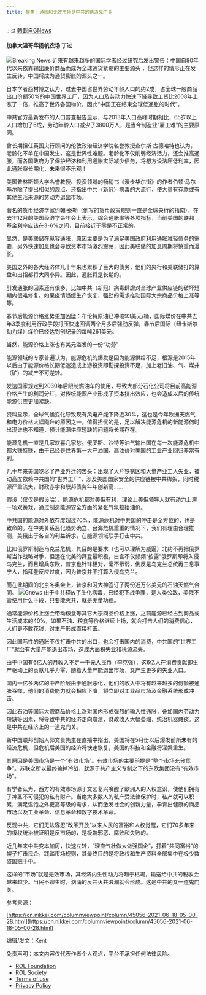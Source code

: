 ```yaml
---
title: 聚焦：通胀和无效市场是中共的两道鬼门关
---
```

`丁过` [轉載自GNews](https://gnews.org/zh-hans/1972504/)

#### 加拿大温哥华扬帆农场 丁过
![](https://assets.gnews.org/wp-content/uploads/2022/02/image-114.jpeg)Breaking News
近来有越来越多的国际学者经过研究后发出警告：中国自80年代以来依靠输出廉价商品而成为全球通货紧缩的主要源头 ，但这样的情形正在发生反转，中国将成为通货膨胀的源头之一。

日本学者西村博之认为，过去中国占世界劳动年龄人口的约2成，占全球一般商品出口份额50%的中国世界工厂，因为人口及劳动力快速下降导致工资比2008年上涨了一倍，推高了世界各国物价，因此“中国正在结束全球低通胀的时代”。

中共官方最新发布的人口普查报告显示，与2013年人口高峰时期相比，65岁以上人口增加了6成，劳动年龄人口减少了3800万人，是当今制造业“雇工难”的主要原因。

曾长期担任英国央行顾问的伦敦政治经济学院名誉教授查尔斯·古德哈特也认为，老龄化不单在中国发生，这是世界性难题。老龄化不仅削弱经济活力，还会推高通胀，而各国政府为了保护经济和利用通胀实际减少债务，将想方设法压低利率，因此通胀将长期化，未来很不乐观！

美国普林斯顿大学名誉教授、投资领域的畅销书《漫步华尔街》的作者伯顿·马尔基尔除了提出相似的观点，还指出中共（新冠）病毒的大流行，使大量有存款或有其他生活来源的劳动力退出市场。

著名的货币经济学家约翰·泰勒（他写的货币政策规则一直是全球央行的指南），在去年12月的美国经济学会年会上表示，综合通胀率等各项指标，当前美国的联邦基金利率应该在3-6%之间，目前接近于零是不正常的。

显然，是美联储在纵容通胀，原因主要是为了满足美国政府利用通胀减轻债务的需要，另外快速加息也会导致资本市场激烈震荡，因此美联储的加息周期将慎重而漫长。

美国之外的各大经济体几十年来也累积了巨大的债务，他们的央行和美联储打的算盘和出招都将大同小异。因此，通胀将是长期的。

引发通胀的因素还有很多，比如中共（新冠）病毒肆虐对全球产业供应链的破坏短期内很难修复。如果疫情趋缓生产恢复，强劲的需求推动国际大宗商品价格上涨等等。

春节后能源价格涨势更加凶猛：布伦特原油已冲破93美元/桶，国际煤价在中共去年3季度利用行政手段打压快速回调两个月多后强劲反弹，春节后国际（纽卡斯尔动力煤）煤价已经达到创纪录的每吨261美元。

当然，能源价格上涨也有美元滥发的一份“功劳”

能源领域的专家普遍认为，能源危机的爆发是因为能源供给不足，根源是2015年以后由于能源价格长期低迷造成上游投资即勘探投资不足，加上老旧油、气、煤井（矿）的减产不可逆转。

发达国家规定到2030年后限制燃油车的使用，导致大部分石化公司将目前高能源价格产生的利润分红，对传统能源产业形成了资本挤出效应，也会造成以后的传统能源供应更加紧缺。

资料显示，全球气候变化导致现有风电产能下降近30%，这也是今年欧洲天燃气和电力价格大幅飚升的原因之一。值得担忧的是，足以解决能源危机的新能源何时出现谁也不知道，预计能源供应短缺的问题将长期存在。

能源危机一直是几家欢喜几家愁。俄罗斯、沙特等油气输出国在每一次能源危机中都大赚特赚，由于已经是世界第一大产油国，高油价对美国的工业产业回归非常有利。

几十年来美国吃尽了产业外迁的苦头：出现了大片铁锈区和大量产业工人失业，被动高度依赖中共国的“世界工厂”，涉及美国国家安全的供应链被中共绑架，同时税源严重流失，财政赤字和联邦债务年年创新高……

假设（仅仅是假设哈），能源危机都对美俄有利，理论上美俄领导人就有动力上演一场双簧戏，通过制造能源安全方面的紧张气氛拉抬油价。

中共国的能源对外依存度超过70%，能源危机对中共囯的冲击是全方位的，也是致命的。在中美关系恶化趋势确立、台海危机重重的情况下，我们有理由合理推测，美俄出于各自的利益诉求，在能源领域联手打击中共。

比如俄罗斯制造乌克兰危机，其目的是要求（也可以理解为威逼）北约不再把俄罗斯当作战略对手，但远在北美的拜登最积极，白宫不仅频频“披露”俄罗斯即将入侵乌克兰，而且增兵东欧，普京也针锋相对，毫不示弱，倒反是乌克兰总统再三息事宁人，指拜登反应过度，因为普京并不打算入侵乌克兰。

而在此期间的北京冬奥会上，普京和习大神签订了两份近万亿美元的石油天燃气合同。
![](https://assets.gnews.org/wp-content/uploads/2022/02/image-762.png)Gnews
由于中共释放了生化病毒，已经犯下战争罪，是人类公敌，美俄不管使用什么手段，只要能灭共，就是无量功德。

通常能源价格上涨会带动粮食等其它大宗商品价格上涨，之前能源已经占到商品或生活成本的40%，如果石油、粮食等价格继续上扬，就会打击人们的消费信心，人们更不敢花钱，对生产形成直接打击。

因此国际性的通胀不仅打击中共的出口，也会打击国内的消费，中共国的“世界工厂”就会有大量产能退出市场，造成大面积失业和税源流失。

由于中国有6亿人的月收入不足一千元人民币（李克强），这6亿人在消费贡献即生产驱动上的贡献几乎为零，随着大量产能退出市场，又产生更多的失业人口。

国内一亿多两亿的中产阶层由于通胀恶化，他们的收入中将有越来越多的份额被通胀吞噬，他们的消费能力就会相应下降，将立即对工业品市场及金融系统形成冲击。

因此石油等国际大宗商品价格上涨对国内形成强烈的输入性通胀，叠加国内劳动力短缺等因素，将导致中共的经济走向崩溃，财政收入大幅萎缩，统治机器瘫痪。这是中共在经济上的一道鬼门关。

新中国联邦创始人郭文贵先生在直播中指出，美国将在5月份以后爆发前所未有的经济危机，但危机后美国的经济将快速恢复，美国的科技和金融将涅槃重生。

其原因是美国市场是一个“有效市场”。有效市场的主要前提是“整个市场充分竞争”。苏联之所以最终输掉冷战，就源于共产主义专制之下的东欧集团没有“有效市场”。

有学者认为，西方的有效市场源于文艺复兴唤醒了欧洲人的人权意识，使他们拥有了神圣不可侵犯的私有财产。当绝大多数人的私产受法律保护时，私产就可以积累，满足温饱之外更高等级的需求，从而激发社会的创新力量，孕育出健康的商品市场以及工业革命、信息革命和数字技术革命。

反观中共，它们无法容忍“改革开放”以来人民的富裕和人权觉醒，它们70多年来的极权统治被证明是反市场的，是极端邪恶、腐败和失败的。

近几年来中共变本加厉，快速左转，“理直气壮做大做强国企”，打着“共同富裕”的幌子打击民企，践踏市场规则，其最终目的是将政权和生产资料全部集中在极少数盗国贼手中。

这样的“市场”就是无效市场，其经济内生性动力将趋于枯竭，输送给中共的税收会越来越少。当民不聊生时，汹涌的反共灭共浪潮就会形成。这是中共的又一道鬼门关。

参考来源：

[https://cn.nikkei.com/columnviewpoint/column/45056-2021-06-18-05-00-28.html](https://cn.nikkei.com/columnviewpoint/column/45056-2021-06-18-05-00-28.html)

编辑/发文：Kent

 

免责声明：本文内容仅代表作者个人观点，平台不承担任何法律风险。

- [ROL Foundation](https://rolfoundation.org/)
- [ROL Society](https://rolsociety.org/)
- [Terms of use](https://gnews.org/terms-of-use-3/)
- [Privacy Policy](https://gnews.org/privacy-policy/)
